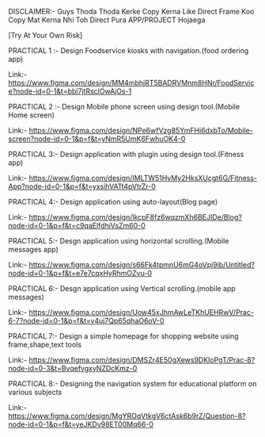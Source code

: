 DISCLAIMER:- Guys Thoda Thoda Kerke Copy Kerna Like Direct Frame Koo Copy Mat Kerna Nhi Toh Direct Pura APP/PROJECT Hojaega

[Try At Your Own Risk]

PRACTICAL 1 :- Design Foodservice kiosks with navigation.(food ordering app)

Link:- https://www.figma.com/design/MM4mbhjRT5BADRVMnm8HNr/FoodService?node-id=0-1&t=bbl7jtRsclOwAjOs-1


PRACTICAL 2 :- Design Mobile phone screen using design tool.(Mobile Home screen)

Link:- https://www.figma.com/design/NPe6wfVzg85YmFHi6dxbTo/Mobile-screen?node-id=0-1&p=f&t=yNmR5UmK6FwhuOK4-0


PRACTICAL 3:- Design application with plugin using design tool.(Fitness app)

Link:- https://www.figma.com/design/IMLTW51HvMy2HksXUcgt6G/Fitness-App?node-id=0-1&p=f&t=yxsihVATt4pVtrZr-0


PRACTICAL 4:- Design application using auto-layout(Blog page)

Link:- https://www.figma.com/design/lkcpF8fz6wqzmXh6BEJIDe/Blog?node-id=0-1&p=f&t=c9qaElfdhiVsZm60-0


PRACTICAL 5:- Desgn application using horizontal scrolling.(Mobile messages app)

Link:- https://www.figma.com/design/s66Fk4tpmnU6mG4oVpj9ib/Untitled?node-id=0-1&p=f&t=e7e7cqxHyRhmOZvu-0


PRACTICAL 6:- Desgn application using Vertical scrolling.(mobile app messages)


Link:- https://www.figma.com/design/Uow45xJhmAwLeTKhUEHRwV/Prac-6-7?node-id=0-1&p=f&t=v4uj7Qp65qhaO6oV-0

PRACTICAL 7:- Design a simple homepage for shopping website using frame,shape,text tools

Link:- https://www.figma.com/design/DMSZr4E50gXews9DKIoPgT/Prac-8?node-id=0-3&t=BvqefvgxyNZDcKmz-0

PRACTICAL 8:- Designing the navigation system for educational platform on various subjects

Link:- https://www.figma.com/design/MgYROqVtkgV6ctAsk6b9rZ/Question-8?node-id=0-1&p=f&t=yeJKDv98ET00Mq66-0
